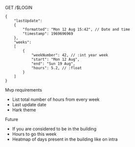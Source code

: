 GET /$LOGIN
```json5
{
	"lastUpdate":
	{
		"formatted": "Mon 12 Aug 15:42", // Date and time
		"timestamp": 1969696969
	},
	"weeks":
	[
		{
			"weekNumber": 42, // :int year week
			"start": "Mon 12 Aug",
			"end": "Sun 19 Aug",
			"hours": 5.2, // :float
		}
	]
}
```

Mvp requirements
- List total number of hours from every week
- Last update date
- Hark theme

Future
- If you are considered to be in the building
- Hours to go this week
- Heatmap of days present in the building like on intra

